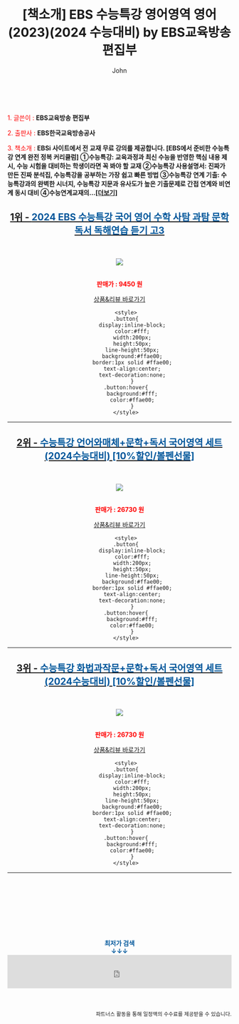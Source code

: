 ﻿---
layout: post
title:  "[책소개] EBS 수능특강 영어영역 영어(2023)(2024 수능대비) by EBS교육방송 편집부"
author: John
categories: [ 도서 ]
tags: [  ]
image: https://search1.kakaocdn.net/thumb/R120x174.q85/?fname=http%3A%2F%2Ft1.daumcdn.net%2Flbook%2Fimage%2F6263350%3Ftimestamp%3D20230216164427 
description: "[책소개] EBS 수능특강 영어영역 영어(2023)(2024 수능대비) by EBS교육방송 편집부"
toc: true
toc_sticky: true
---

<br>
<p>
<font color='#ff0000'>1. 글쓴이 : </font><b>EBS교육방송 편집부</b>
<p>
<font color='#ff0000'>2. 출판사 : </font><b>EBS한국교육방송공사</b>
<p>
<font color='#ff0000'>3. 책소개 : </font><b>EBSi 사이트에서 전 교재 무료 강의를 제공합니다.  [EBS에서 준비한 수능특강 연계 완전 정복 커리큘럼] ①수능특강: 교육과정과 최신 수능을 반영한 핵심 내용 제시, 수능 시험을 대비하는 학생이라면 꼭 봐야 할 교재 ②수능특강 사용설명서: 진짜가 만든 진짜 분석집, 수능특강을 공부하는 가장 쉽고 빠른 방법 ③수능특강 연계 기출: 수능특강과의 완벽한 시너지, 수능특강 지문과 유사도가 높은 기출문제로 간접 연계와 비연계 동시 대비 ④수능연계교재의...<a href="https://link.coupang.com/re/AFFSDP?lptag=AF7307611&pageKey=7063128395&itemId=17518790056&vendorItemId=84685946490&traceid=V0-153-023391efe469dd9f&requestid=20230303230249632609680" target="_blank">[더보기]</a></b>
<p>
    
<center><h2><a href="https://link.coupang.com/re/AFFSDP?lptag=AF7307611&pageKey=7063128395&itemId=17518790056&vendorItemId=84685946490&traceid=V0-153-023391efe469dd9f&requestid=20230303230249632609680" target="_blank"><b>1위 - <font color='#01579B'>2024 EBS 수능특강 국어 영어 수학 사탐 과탐 문학 독서 독해연습 듣기 고3</font></b></a></h2><br>

<a href="https://link.coupang.com/re/AFFSDP?lptag=AF7307611&pageKey=7063128395&itemId=17518790056&vendorItemId=84685946490&traceid=V0-153-023391efe469dd9f&requestid=20230303230249632609680" target="_blank"><img src="https://static.coupangcdn.com/image/vendor_inventory/0954/3cdf71094f0d5765ec7019b2adbc6c4442117c950eebca2b79248bbf2b05.jpg"></a><br><br>

<b><font color='#ff0000'>판매가 : 9450 원</font></b><br>

<a href="https://link.coupang.com/re/AFFSDP?lptag=AF7307611&pageKey=7063128395&itemId=17518790056&vendorItemId=84685946490&traceid=V0-153-023391efe469dd9f&requestid=20230303230249632609680" target="_blank" class="button">상품&리뷰 바로가기</a><p>

        <style>
        .button{
            display:inline-block;
            color:#fff;
            width:200px;
            height:50px;
            line-height:50px;
            background:#ffae00;
            border:1px solid #ffae00;
            text-align:center;
            text-decoration:none;
            }
        .button:hover{
            background:#fff;
            color:#ffae00;
            }
        </style>

<hr>

<center><h2><a href="https://link.coupang.com/re/AFFSDP?lptag=AF7307611&pageKey=7072415938&itemId=17567150207&vendorItemId=84733921391&traceid=V0-153-52526ea1646ad59c&requestid=20230303230249632609680" target="_blank"><b>2위 - <font color='#01579B'>수능특강 언어와매체+문학+독서 국어영역 세트 (2024수능대비) [10%할인/볼펜선물]</font></b></a></h2><br>

<a href="https://link.coupang.com/re/AFFSDP?lptag=AF7307611&pageKey=7072415938&itemId=17567150207&vendorItemId=84733921391&traceid=V0-153-52526ea1646ad59c&requestid=20230303230249632609680" target="_blank"><img src="https://static.coupangcdn.com/image/vendor_inventory/f387/f8ff93cf4c31ed4f42f803ab7d8c1c65c4392022644703f9d2ca43be129a.png"></a><br><br>

<b><font color='#ff0000'>판매가 : 26730 원</font></b><br>

<a href="https://link.coupang.com/re/AFFSDP?lptag=AF7307611&pageKey=7072415938&itemId=17567150207&vendorItemId=84733921391&traceid=V0-153-52526ea1646ad59c&requestid=20230303230249632609680" target="_blank" class="button">상품&리뷰 바로가기</a><p>

        <style>
        .button{
            display:inline-block;
            color:#fff;
            width:200px;
            height:50px;
            line-height:50px;
            background:#ffae00;
            border:1px solid #ffae00;
            text-align:center;
            text-decoration:none;
            }
        .button:hover{
            background:#fff;
            color:#ffae00;
            }
        </style>

<hr>

<center><h2><a href="https://link.coupang.com/re/AFFSDP?lptag=AF7307611&pageKey=7072420519&itemId=17567173792&vendorItemId=84733944560&traceid=V0-153-c1d2c822a2ff50ec&requestid=20230303230249632609680" target="_blank"><b>3위 - <font color='#01579B'>수능특강 화법과작문+문학+독서 국어영역 세트 (2024수능대비) [10%할인/볼펜선물]</font></b></a></h2><br>

<a href="https://link.coupang.com/re/AFFSDP?lptag=AF7307611&pageKey=7072420519&itemId=17567173792&vendorItemId=84733944560&traceid=V0-153-c1d2c822a2ff50ec&requestid=20230303230249632609680" target="_blank"><img src="https://static.coupangcdn.com/image/vendor_inventory/9eb6/de8802b10db18d84b663070328084a1746cbc33855e20158441424c8b88f.png"></a><br><br>

<b><font color='#ff0000'>판매가 : 26730 원</font></b><br>

<a href="https://link.coupang.com/re/AFFSDP?lptag=AF7307611&pageKey=7072420519&itemId=17567173792&vendorItemId=84733944560&traceid=V0-153-c1d2c822a2ff50ec&requestid=20230303230249632609680" target="_blank" class="button">상품&리뷰 바로가기</a><p>

        <style>
        .button{
            display:inline-block;
            color:#fff;
            width:200px;
            height:50px;
            line-height:50px;
            background:#ffae00;
            border:1px solid #ffae00;
            text-align:center;
            text-decoration:none;
            }
        .button:hover{
            background:#fff;
            color:#ffae00;
            }
        </style>

<hr>

<br><br><br><br><br><br><br>
<center><b><font color='#01579B' size='medium'>최저가 검색<br>
↓↓↓</font></b></center>
<center><iframe src="https://coupa.ng/b1Tbjx" width="100%" height="75" frameborder="0" scrolling="no" referrerpolicy="unsafe-url"></iframe></center>
<br><br>
<p>
<small>
    <div align="right">파트너스 활동을 통해 일정액의 수수료를 제공받을 수 있습니다.</div>
</small>
</p>
